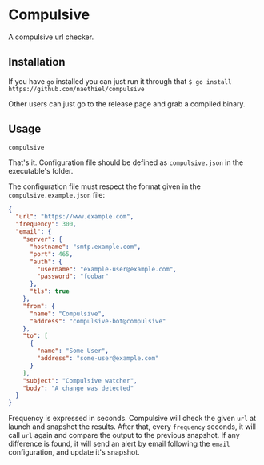 # Compulsive

A compulsive url checker.

## Installation

If you have `go` installed you can just run it through that
`$ go install https://github.com/naethiel/compulsive`

Other users can just go to the release page and grab a compiled binary.

## Usage

`compulsive`

That's it. Configuration file should be defined as `compulsive.json` in the executable's folder.

The configuration file must respect the format given in the `compulsive.example.json` file:

```json
{
  "url": "https://www.example.com",
  "frequency": 300,
  "email": {
    "server": {
      "hostname": "smtp.example.com",
      "port": 465,
      "auth": {
        "username": "example-user@example.com",
        "password": "foobar"
      },
      "tls": true
    },
    "from": {
      "name": "Compulsive",
      "address": "compulsive-bot@compulsive"
    },
    "to": [
      {
        "name": "Some User",
        "address": "some-user@example.com"
      }
    ],
    "subject": "Compulsive watcher",
    "body": "A change was detected"
  }
}

```

Frequency is expressed in seconds. Compulsive will check the given `url` at launch and snapshot the results.
After that, every `frequency` seconds, it will call `url` again and compare the output to the previous snapshot. If any difference is found, it will send an alert by email following  the `email` configuration, and update it's snapshot.